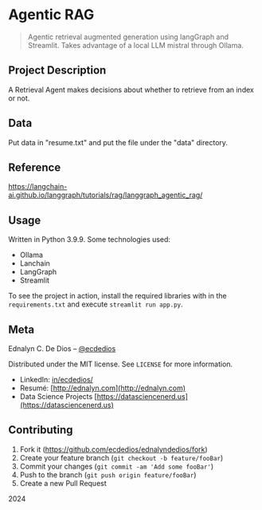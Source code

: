 # Agentic RAG

> Agentic retrieval augmented generation using langGraph and Streamlit. Takes advantage of a local LLM mistral through Ollama.

## Project Description

A Retrieval Agent makes decisions about whether to retrieve from an index or not.

## Data

Put data in "resume.txt" and put the file under the "data" directory.

## Reference

https://langchain-ai.github.io/langgraph/tutorials/rag/langgraph_agentic_rag/

## Usage

Written in Python 3.9.9. Some technologies used:

- Ollama
- Lanchain
- LangGraph
- Streamlit

To see the project in action, install the required libraries with in the `requirements.txt` and execute `streamlit run app.py`.

## Meta

Ednalyn C. De Dios – [@ecdedios](https://github.com/ecdedios)

Distributed under the MIT license. See `LICENSE` for more information.

- LinkedIn: [in/ecdedios/](https://www.linkedin.com/in/ecdedios/)
- Resumé: [http://ednalyn.com](http://ednalyn.com)
- Data Science Projects [https://datasciencenerd.us](https://datasciencenerd.us)

## Contributing

1. Fork it (<https://github.com/ecdedios/ednalyndedios/fork>)
2. Create your feature branch (`git checkout -b feature/fooBar`)
3. Commit your changes (`git commit -am 'Add some fooBar'`)
4. Push to the branch (`git push origin feature/fooBar`)
5. Create a new Pull Request

2024
